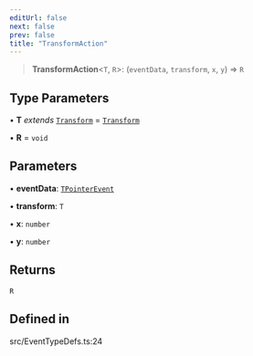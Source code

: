 ```yaml
---
editUrl: false
next: false
prev: false
title: "TransformAction"
---
```


> **TransformAction**\<`T`, `R`\>: (`eventData`, `transform`, `x`, `y`) => `R`

## Type Parameters

• **T** *extends* [`Transform`](/api/type-aliases/transform/) = [`Transform`](/api/type-aliases/transform/)

• **R** = `void`

## Parameters

• **eventData**: [`TPointerEvent`](/api/type-aliases/tpointerevent/)

• **transform**: `T`

• **x**: `number`

• **y**: `number`

## Returns

`R`

## Defined in

src/EventTypeDefs.ts:24
